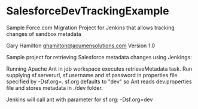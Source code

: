 # SalesforceDevTrackingExample
Sample Force.com Migration Project for Jenkins that allows tracking changes of sandbox metadata

Gary Hamilton <ghamilton@acumensolutions.com>
Version 1.0

Sample project for retrieving Salesforce metadata changes using Jenkings:

Running Apache Ant in job workspace executes retrieveMetadata task.
Run supplying sf.serverurl, sf.username and sf.password in properties file specified by -Dsf.org=<folder name>. sf.org defaults to "dev" so Ant reads dev.properties file and stores metadata in ./dev folder.

Jenkins will call ant with parameter for sf.org: -Dsf.org=dev


